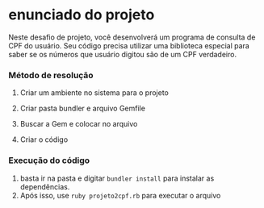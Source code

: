 
# enunciado do projeto
Neste desafio de projeto, você desenvolverá um programa de consulta de CPF do usuário. Seu código precisa utilizar uma biblioteca especial para saber se os números que usuário digitou são de um CPF verdadeiro.

### Método de resolução
1. Criar um ambiente no sistema para o projeto

2. Criar pasta bundler e arquivo Gemfile

3. Buscar a Gem e colocar no arquivo

4. Criar o código


### Execução do código
1. basta ir na pasta e digitar `bundler install` para instalar as dependências. 
2. Após isso, use `ruby projeto2cpf.rb` para executar o arquivo
